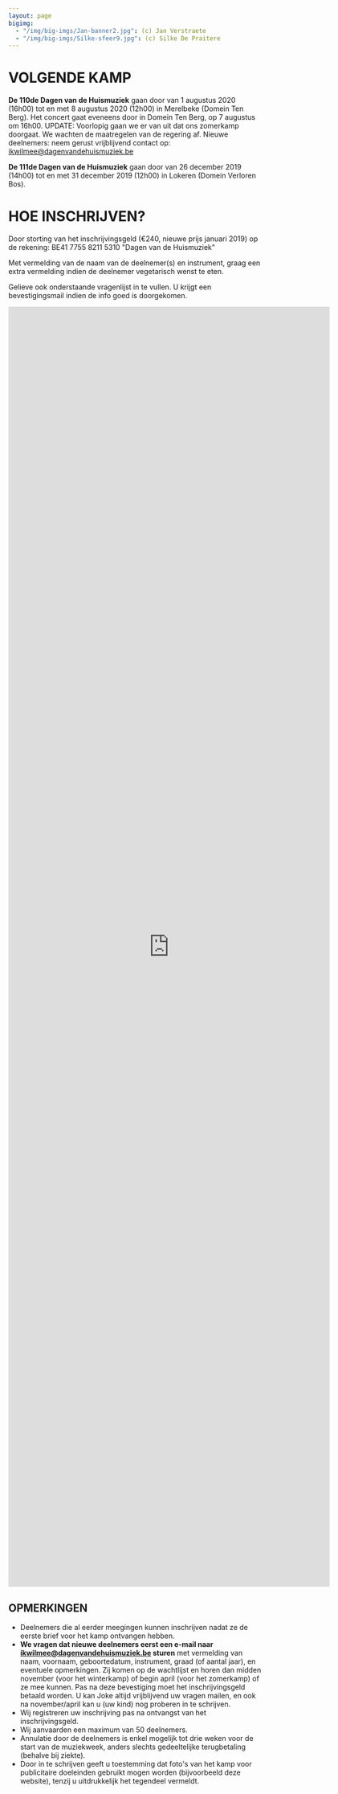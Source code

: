 ```yaml
---
layout: page
bigimg:
  - "/img/big-imgs/Jan-banner2.jpg": (c) Jan Verstraete
  - "/img/big-imgs/Silke-sfeer9.jpg": (c) Silke De Praitere
---
```


# VOLGENDE KAMP

**De 110de Dagen van de Huismuziek** gaan door van 1 augustus 2020 (16h00) tot en met 8 augustus 2020 (12h00) in Merelbeke (Domein Ten Berg). Het concert gaat eveneens door in Domein Ten Berg, op 7 augustus om 16h00. UPDATE: Voorlopig gaan we er van uit dat ons zomerkamp doorgaat. We wachten de maatregelen van de regering af. Nieuwe deelnemers: neem gerust vrijblijvend contact op: ikwilmee@dagenvandehuismuziek.be


**De 111de Dagen van de Huismuziek** gaan door van 26 december 2019 (14h00) tot en met 31 december 2019 (12h00) in Lokeren (Domein Verloren Bos).

# HOE INSCHRIJVEN?

Door storting van het inschrijvingsgeld (€240, nieuwe prijs januari 2019) op de rekening:
BE41 7755 8211 5310
"Dagen van de Huismuziek"

Met vermelding van de naam van de deelnemer(s) en instrument, graag een extra vermelding indien de deelnemer vegetarisch wenst te eten.

Gelieve ook onderstaande vragenlijst in te vullen. U krijgt een bevestigingsmail indien de info goed is doorgekomen.

<iframe src="https://docs.google.com/forms/d/e/1FAIpQLSdKqjpv8u8EJnWp01HnVCBc6kAXkATGfN-n1u4mwUqQJ02vXA/viewform?embedded=true" width="640" height="2548" frameborder="0" marginheight="0" marginwidth="0">Laden…</iframe>

## OPMERKINGEN
* Deelnemers die al eerder meegingen kunnen inschrijven nadat ze de eerste brief voor het kamp ontvangen hebben.
* **We vragen dat nieuwe deelnemers eerst een e-mail naar ikwilmee@dagenvandehuismuziek.be sturen** met vermelding van naam, voornaam, geboortedatum, instrument, graad (of aantal jaar), en eventuele opmerkingen. Zij komen op de wachtlijst en horen dan midden november  (voor het winterkamp) of begin april (voor het zomerkamp) of ze mee kunnen. Pas na deze bevestiging moet het inschrijvingsgeld betaald worden. U kan Joke altijd vrijblijvend uw vragen mailen, en ook na november/april kan u (uw kind) nog proberen in te schrijven.
* Wij registreren uw inschrijving pas na ontvangst van het inschrijvingsgeld.
* Wij aanvaarden een maximum van 50 deelnemers.
* Annulatie door de deelnemers is enkel mogelijk tot drie weken voor de start van de muziekweek, anders slechts gedeeltelijke terugbetaling (behalve bij ziekte).
* Door in te schrijven geeft u toestemming dat foto's van het kamp voor publicitaire doeleinden gebruikt mogen worden (bijvoorbeeld deze website), tenzij u uitdrukkelijk het tegendeel vermeldt.
